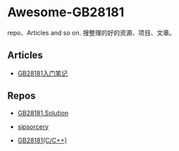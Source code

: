# Awesome-GB28181
repo、Articles  and so on.
搜整理的好的资源、项目、文章。

## Articles 

+ [GB28181入门笔记](https://blog.csdn.net/sbddbfm/article/details/99095022)


## Repos

+ [GB28181.Solution](https://github.com/GB28181/GB28181.Solution)

+ [sipsorcery](https://github.com/sipsorcery/sipsorcery)

+ [GB28181(C/C++)](https://github.com/usecpp/gb28181-2016)


